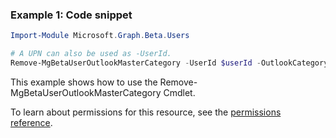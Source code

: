 ### Example 1: Code snippet

```powershellImport-Module Microsoft.Graph.Beta.Users

# A UPN can also be used as -UserId.
Remove-MgBetaUserOutlookMasterCategory -UserId $userId -OutlookCategoryId $outlookCategoryId
```
This example shows how to use the Remove-MgBetaUserOutlookMasterCategory Cmdlet.
To learn about permissions for this resource, see the [permissions reference](/graph/permissions-reference).

